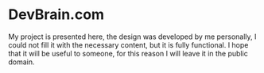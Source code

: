 # DevBrain.com
My project is presented here, the design was developed by me personally, I could not fill it with the necessary content, but it is fully functional. I hope that it will be useful to someone, for this reason I will leave it in the public domain.
